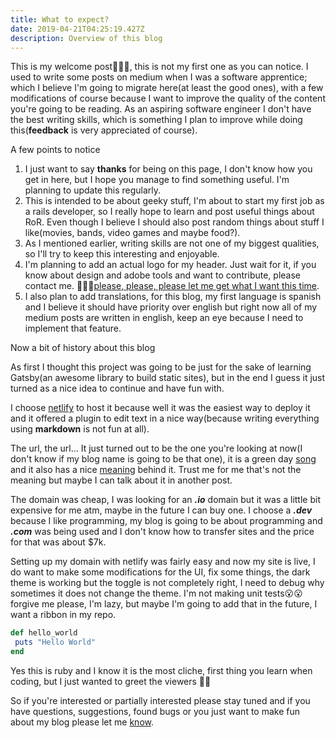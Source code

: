 ```yaml
---
title: What to expect?
date: 2019-04-21T04:25:19.427Z
description: Overview of this blog
---
```


This is my welcome post🎉🎉🎉, this is not my first one as you can notice. I used to write some posts on medium when I was a software apprentice; which I believe I'm going to migrate here(at least the good ones), with a few modifications of course because I want to improve the quality of the content you're going to be reading. As an aspiring software engineer I don't have the best writing skills, which is something I plan to improve while doing this(**feedback** is very appreciated of course).

A few points to notice

1. I just want to say **thanks** for being on this page, I don't know how you get in here, but I hope you manage to find something useful. I'm planning to update this regularly.
2. This is intended to be about geeky stuff, I'm about to start my first job as a rails developer, so I really hope to learn and post useful things about RoR. Even though I believe I should also post random things about stuff I like(movies, bands, video games and maybe food?).
3. As I mentioned earlier, writing skills are not one of my biggest qualities, so I'll try to keep this interesting and enjoyable.
4. I'm planning to add an actual logo for my header. Just wait for it, if you know about design and adobe tools and want to contribute, please contact me. 🙏🙏🙏[please, please, please let me get what I want this time](https://www.youtube.com/watch?v=w3qPMe_cCJk).
5. I also plan to add translations, for this blog, my first language is spanish and I believe it should have priority over english but right now all of my medium posts are written in english, keep an eye because I need to implement that feature.

Now a bit of history about this blog

As first I thought this project was going to be just for the sake of learning Gatsby(an awesome library to build static sites), but in the end I guess it just turned as a nice idea to continue and have fun with.

I choose [netlify](https://www.netlify.com/) to host it because well it was the easiest way to deploy it and it offered a plugin to edit text in a nice way(because writing everything using **markdown** is not fun at all).

The url, the url... It just turned out to be the one you're looking at now(I don't know if my blog name is going to be that one), it is a green day [song](https://www.youtube.com/watch?v=1nDq1HoNm-E) and it also has a nice [meaning](https://www.urbandictionary.com/define.php?term=nice%20guys%20finish%20last) behind it. Trust me for me that's not the meaning but maybe I can talk about it in another post.

The domain was cheap, I was looking for an **_.io_** domain but it was a little bit expensive for me atm, maybe in the future I can buy one. I choose a **_.dev_** because I like programming, my blog is going to be about programming and _**.com**_ was being used and I don't know how to transfer sites and the price for that was about \$7k.

Setting up my domain with netlify was fairly easy and now my site is live, I do want to make some modifications for the UI, fix some things, the dark theme is working but the toggle is not completely right, I need to debug why sometimes it does not change the theme. I'm not making unit tests😮😮 forgive me please, I'm lazy, but maybe I'm going to add that in the future, I want a ribbon in my repo.

```ruby
def hello_world
 puts "Hello World"
end
```

Yes this is ruby and I know it is the most cliche, first thing you learn when coding, but I just wanted to greet the viewers 🙁🙁

So if you're interested or partially interested please stay tuned and if you have questions, suggestions, found bugs or you just want to make fun about my blog please let me [know](https://www.instagram.com/jeanm182/).
